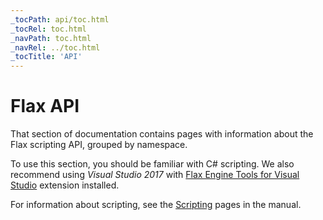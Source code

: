 ```yaml
---
_tocPath: api/toc.html
_tocRel: toc.html
_navPath: toc.html
_navRel: ../toc.html
_tocTitle: 'API'
---
```


# Flax API

That section of documentation contains pages with information about the Flax scripting API, grouped by namespace.

To use this section, you should be familiar with C# scripting.
We also recommend using *Visual Studio 2017* with [Flax Engine Tools for Visual Studio](https://marketplace.visualstudio.com/items?itemName=Flax.FlaxVS) extension installed.

For information about scripting, see the [Scripting](/manual/scripting/index.html) pages in the manual.